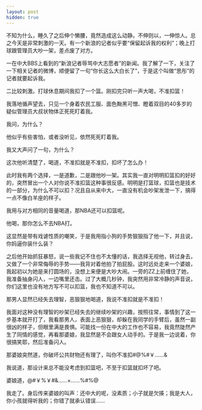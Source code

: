 ```yaml
---
layout: post
hidden: true
---
```

不知为什么，睡久了之后伸个懒腰，竟然造成这么动静。不伸则以，一伸惊人。总之今天是非常刺激的一天。有一个新浪的记者似乎要“保留起诉我的权利”；晚上打球跟管理员大吵一架，差点废了对方。

一在中大BBS上看到的“新浪记者辱骂中大志愿者”的新闻。我了解了一下，关注了一下相关记者的微博，顺便留了一句“你长这么大白长了”，于是这个叫做“思彤”的记者就要起诉我。

二比较刺激。打球休息期间我扣了一个篮。刚扣完只听一声大喝，不准扣篮！

我落地循声望去，只见一个身着农民工服、面色黝黑可憎、瞪着双目的40多岁的疑似管理员大叔状物体正死死盯着我。

我问，为什么？

他似乎有些害怕，或者没听见，依然死死盯着我。

我又大声问了一句，为什么？

这次他听清楚了，喝道，不准扣就是不准扣，扣坏了怎么办！

此时我有两个选择，一是道歉，二是跟他吵一架。其实我一直对明明扣篮扣的好好的，突然冒出一个人对你说不准扣篮这种事很反感。明明是打篮球，扣篮也是技术的一部分，为什么不可以扣？况且自从来中大，一直没有机会吵架发泄一下，搞得一点不像白羊座的样子。

我用与对方相同的音量喝道，那NBA还可以扣篮呢。

他喝，那你怎么不去NBA打。

这显然是带有戏谑性质的嘲笑，于是我用指小狗的手势狠狠指了他一下，并且说，你妈逼你装什么装？

之后他开始抓狂暴怒，说一些我记不住也不太懂的话，我选择无视他，转过身去，又做了一个非常侮辱的手势——我背对着他拍了拍屁股。这时远处走来一个婆娘，我起初以为她是来打圆场的，没想上来便是大吵大闹。一旁的ZZ上前缠住了她，我准备抽身闪人，一边嘴里还击。过了大概几秒钟，我突然用非常冷静的声音说，你们这里也没有地方写不可以扣篮，我也不知道不可以。

那男人显然已经失去理智，恶狠狠地喝道，我说不准扣就是不准扣！

我面对这种没有理智的吵架已经失去的继续吵架的兴趣，按照往常，事情到了这一步基本就开打了，我看那男人，表面上恶狠狠，却躲在我同学的手臂后，虽然一副很凶的样子，但眼里满是畏惧。可能找一份在中大的工作也不容易，我竟然陡然产生了同情的感觉，再看那婆娘，我显然是不会跟女人动手的。于是我一边说着，你很搞笑耶，然后准备闪人。

那婆娘突然道，你破坏公共财物还有理了，叫你不准扣#@%#￥……&

我说道，那设计来总不能没考虑到扣篮吧，不至于扣篮就扣坏了吧。

婆娘道，@#￥%￥#&……×……%#%@

我走了。身后传来婆娘的叫声：还中大的呢，没素质；小子就是欠揍；我是大人，你小孩就得听我的；你错了就承认错误……